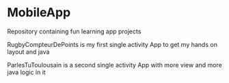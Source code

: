 # MobileApp
Repository containing fun learning app projects

RugbyCompteurDePoints is my first single activity App to get my hands on layout and java 

ParlesTuToulousain is a second single activity App with more view and more java logic in it
